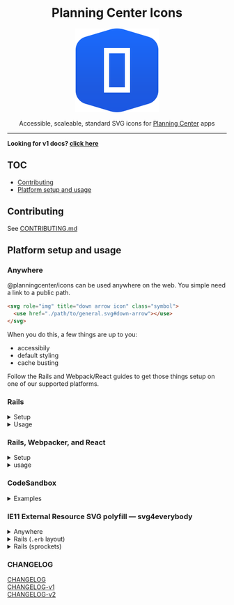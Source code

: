 <div align="center">

# Planning Center Icons

![Planning Center Icons logo](./logo.svg)

Accessible, scaleable, standard SVG icons for [Planning Center](https://planning.center) apps

<hr />

</div>

**Looking for v1 docs? [click here](https://github.com/planningcenter/icons/tree/v1)**

## TOC

<!-- toc -->

- [Contributing](#contributing)
- [Platform setup and usage](#platform-setup-and-usage)

<!-- tocstop -->

## Contributing

See [CONTRIBUTING.md](./CONTRIBUTING.md)

## Platform setup and usage

### Anywhere

@planningcenter/icons can be used anywhere on the web.
You simple need a link to a public path.

```html
<svg role="img" title="down arrow icon" class="symbol">
  <use href="./path/to/general.svg#down-arrow"></use>
</svg>
```

When you do this, a few things are up to you:

- accessibily
- default styling
- cache busting

Follow the Rails and Webpack/React guides to get those things setup on one of our supported platforms.

### Rails

<details>
<summary>Setup</summary>

Add this to `config/initializers/assets.rb`.

```rb
# Add node_modules as a known asset path
config.assets.paths << Rails.root.join('node_modules')

# Add assets to precompile step
# Add as many sprites as needed
Rails.application.config.assets.precompile += %w(
  @planningcenter/icons/sprites/general.svg
)
```

Add this helper.

```rb
module IconHelper
  def external_icon(name, **attrs)
    planningcenter_svg_use_tag(name, attrs) do |path|
      relativize_asset_path(path)
    end
  end
end
```

`planningcenter_svg_use_tag` and `relativize_asset_path` are provided by the [ministrycentered/interfaces](https://github.com/ministrycentered/interfaces/) gem.
It's bundled into all Planning Center apps.

</details>

<details>
<summary>Usage</summary>
Once Rails is setup with the `external_icon` helper, it can be used it like so.

```erb
<%= external_icon("general#down-arrow") %>
```

By default `external_icon` uses the [symbol class, included in this project.](https://github.com/planningcenter/icons/blob/master/css/symbol.css)

We **recommended** styling icons from an ancestor.
This helps to keep app-code separate from icon implementation:

```erb
<span style="color: blue; font-size: 20px">
  <%= external_icon("general#down-arrow") %>
</span>
```

You can add HTML attributes to the `use` tag via the helper.
This can be handy for specially styled icons or those you target via JavaScript.

</details>

### Rails, Webpacker, and React

<details>
<summary>Setup</summary>

Add the `file-loader` npm package (`yarn add file-loader`).

Once installed, add the requisite config to `config/webpacker/environments`.
This tellos webpack how to handle required SVG files.

```js
const { environment } = require("@rails/webpacker");

environment.loaders.append("file", {
  test: /\.svg$/,
  use: [
    {
      loader: "file-loader"
    }
  ]
});

module.exports = environment;
```

</details>

<details>
<summary>usage</summary>
With the `file-loader` setup above.
You can use `import` to resolve digested paths to `.svg` assets.

```js
import svgPath from "@planningcenter/icons/sprites/general.svg";

//=> "/packs/23besrhaoub-general.svg"
```

Add `@planningcenter/symbol` to you app (`yarn add @planningcenter/symbol`).
This component handles the display of your SVG sprite, using `use` tags.
It also gives you smart accessible defaults.

Add a component to your app that looks lomething like this.

```jsx
import React from "react";
import Symbol from "@planningcenter/symbol";

import general from "@planningcenter/icons/sprites/general.svg";

let icons = {
  general
};

function ExternalIcon({ symbol: s, ...platformProps }) {
  const [collection, symbol] = s.replace(".svg", "").split("#");

  return (
    <Symbol symbol={`${icons[collection]}#${symbol}`} {...platformProps} />
  );
}

export default ExternalIcon;
```

Run `bin/webpack-dev-server` to get fresh assets in development.

</detail>

<detail>

With the implementation above you can used cached, accessible icons in React, like so.

```jsx
import Icon from "./path/to/external_icon.js"

<Icon symbol="general#down-arrow">
```

We **recommended** styling icons from an ancestor.
This helps to keep app-code separate from icon implementation:

```erb
<span style={{ color: "blue", fontSize: 20 }}>
  <%= external_icon("general#down-arrow") %>
</span>
```

You can add props to the `use` tag via the `Icon` component.
This can be handy for specially styled icons or those you target via JavaScript (that's probably not a good idea but maybe you do it).

```erb
<Icon
  symbol="general#down-arrow"
  id="myIcon"
  class="my-special-icon"
>
```

</details>

### CodeSandbox
<details>
<summary>Examples</summary>

[@planningcenter/icons, single SVG](https://codesandbox.io/s/l557znx8qz)  
[@planningcenter/icons, SVG sprite](https://codesandbox.io/s/km3xqvxrn3)  
</details>

### IE11 External Resource SVG polyfill — svg4everybody

<details>
<summary>Anywhere</summary>

```html
<script src="/path/to/svg4everybody.js"></script>
<script>window.svg4everybody()</script>
```

</details>

<details>
<summary>Rails (<code>.erb</code> layout)</summary>

### Setup (layout)

```erb
<%= javascript_include_tag "@planningcenter/icons/js/svg4everybody.js">
<script>
  window.svg4everybody()
</script>
```

</details>

<details>
<summary>Rails (sprockets)</summary>

```js
//= require "@planningcenter/icons/js/svg4everybody.js
//= require_self

window.svg4everybody();
```

</details>


### CHANGELOG

[CHANGELOG](./CHANGELOG.md)  
[CHANGELOG-v1](./changelog/CHANGELOG-v1.md)  
[CHANGELOG-v2](./changelog/CHANGELOG-v2.md)